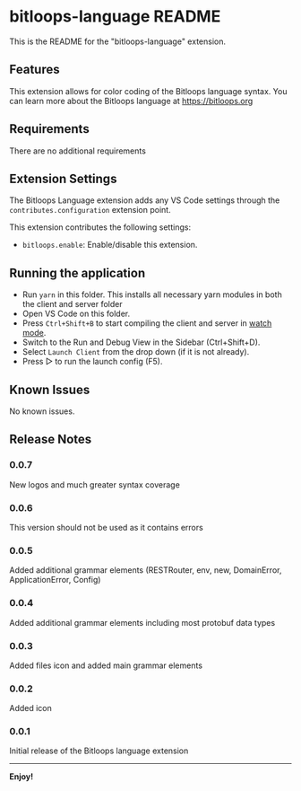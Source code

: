 # bitloops-language README

This is the README for the "bitloops-language" extension.

## Features

This extension allows for color coding of the Bitloops language syntax. You can learn more about the Bitloops language at https://bitloops.org

## Requirements

There are no additional requirements

## Extension Settings

The Bitloops Language extension adds any VS Code settings through the `contributes.configuration` extension point.

This extension contributes the following settings:

* `bitloops.enable`: Enable/disable this extension.

## Running the application

- Run `yarn` in this folder. This installs all necessary yarn modules in both the client and server folder
- Open VS Code on this folder.
- Press `Ctrl+Shift+B` to start compiling the client and server in [watch mode](https://code.visualstudio.com/docs/editor/tasks#:~:text=The%20first%20entry%20executes,the%20HelloWorld.js%20file.).
- Switch to the Run and Debug View in the Sidebar (Ctrl+Shift+D).
- Select `Launch Client` from the drop down (if it is not already).
- Press ▷ to run the launch config (F5).

## Known Issues

No known issues.

## Release Notes

### 0.0.7

New logos and much greater syntax coverage

### 0.0.6

This version should not be used as it contains errors

### 0.0.5

Added additional grammar elements (RESTRouter, env, new, DomainError, ApplicationError, Config)

### 0.0.4

Added additional grammar elements including most protobuf data types

### 0.0.3

Added files icon and added main grammar elements

### 0.0.2

Added icon

### 0.0.1

Initial release of the Bitloops language extension

---

**Enjoy!**
